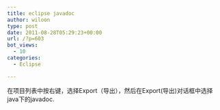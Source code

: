 ```yaml
---
title: eclipse javadoc
author: wiloon
type: post
date: 2011-08-28T05:29:23+00:00
url: /?p=603
bot_views:
  - 10
categories:
  - Eclipse

---
```

在项目列表中按右键，选择Export（导出），然后在Export(导出)对话框中选择java下的javadoc.